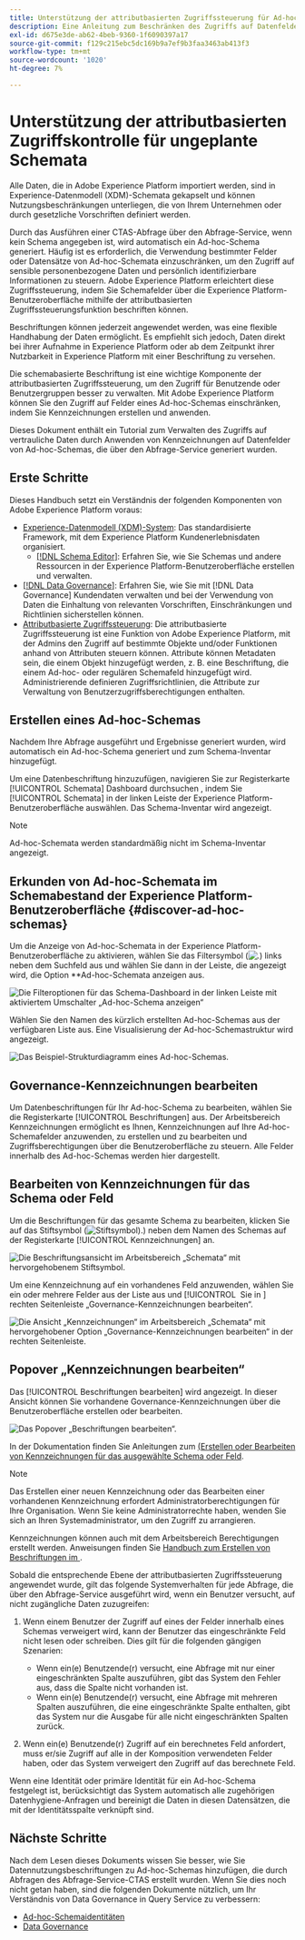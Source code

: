 ```yaml
---
title: Unterstützung der attributbasierten Zugriffssteuerung für Ad-hoc-Schemata
description: Eine Anleitung zum Beschränken des Zugriffs auf Datenfelder in Ad-hoc-Schemata, die über den Abfrage-Service von Adobe Experience Platform generiert wurden.
exl-id: d675e3de-ab62-4beb-9360-1f6090397a17
source-git-commit: f129c215ebc5dc169b9a7ef9b3faa3463ab413f3
workflow-type: tm+mt
source-wordcount: '1020'
ht-degree: 7%

---
```


# Unterstützung der attributbasierten Zugriffskontrolle für ungeplante Schemata

Alle Daten, die in Adobe Experience Platform importiert werden, sind in Experience-Datenmodell (XDM)-Schemata gekapselt und können Nutzungsbeschränkungen unterliegen, die von Ihrem Unternehmen oder durch gesetzliche Vorschriften definiert werden.

Durch das Ausführen einer CTAS-Abfrage über den Abfrage-Service, wenn kein Schema angegeben ist, wird automatisch ein Ad-hoc-Schema generiert. Häufig ist es erforderlich, die Verwendung bestimmter Felder oder Datensätze von Ad-hoc-Schemata einzuschränken, um den Zugriff auf sensible personenbezogene Daten und persönlich identifizierbare Informationen zu steuern. Adobe Experience Platform erleichtert diese Zugriffssteuerung, indem Sie Schemafelder über die Experience Platform-Benutzeroberfläche mithilfe der attributbasierten Zugriffssteuerungsfunktion beschriften können.

Beschriftungen können jederzeit angewendet werden, was eine flexible Handhabung der Daten ermöglicht. Es empfiehlt sich jedoch, Daten direkt bei ihrer Aufnahme in Experience Platform oder ab dem Zeitpunkt ihrer Nutzbarkeit in Experience Platform mit einer Beschriftung zu versehen.

Die schemabasierte Beschriftung ist eine wichtige Komponente der attributbasierten Zugriffssteuerung, um den Zugriff für Benutzende oder Benutzergruppen besser zu verwalten. Mit Adobe Experience Platform können Sie den Zugriff auf Felder eines Ad-hoc-Schemas einschränken, indem Sie Kennzeichnungen erstellen und anwenden.

Dieses Dokument enthält ein Tutorial zum Verwalten des Zugriffs auf vertrauliche Daten durch Anwenden von Kennzeichnungen auf Datenfelder von Ad-hoc-Schemas, die über den Abfrage-Service generiert wurden.

## Erste Schritte

Dieses Handbuch setzt ein Verständnis der folgenden Komponenten von Adobe Experience Platform voraus:

* [Experience-Datenmodell (XDM)-System](../../xdm/home.md): Das standardisierte Framework, mit dem Experience Platform Kundenerlebnisdaten organisiert.
   * [[!DNL Schema Editor]](../../xdm/ui/overview.md): Erfahren Sie, wie Sie Schemas und andere Ressourcen in der Experience Platform-Benutzeroberfläche erstellen und verwalten.
* [[!DNL Data Governance]](../../data-governance/home.md): Erfahren Sie, wie Sie mit [!DNL Data Governance] Kundendaten verwalten und bei der Verwendung von Daten die Einhaltung von relevanten Vorschriften, Einschränkungen und Richtlinien sicherstellen können.
* [Attributbasierte Zugriffssteuerung](../../access-control/abac/overview.md): Die attributbasierte Zugriffssteuerung ist eine Funktion von Adobe Experience Platform, mit der Admins den Zugriff auf bestimmte Objekte und/oder Funktionen anhand von Attributen steuern können. Attribute können Metadaten sein, die einem Objekt hinzugefügt werden, z. B. eine Beschriftung, die einem Ad-hoc- oder regulären Schemafeld hinzugefügt wird. Administrierende definieren Zugriffsrichtlinien, die Attribute zur Verwaltung von Benutzerzugriffsberechtigungen enthalten.

## Erstellen eines Ad-hoc-Schemas

Nachdem Ihre Abfrage ausgeführt und Ergebnisse generiert wurden, wird automatisch ein Ad-hoc-Schema generiert und zum Schema-Inventar hinzugefügt.

Um eine Datenbeschriftung hinzuzufügen, navigieren Sie zur Registerkarte [!UICONTROL Schemata] Dashboard durchsuchen , indem Sie [!UICONTROL Schemata] in der linken Leiste der Experience Platform-Benutzeroberfläche auswählen. Das Schema-Inventar wird angezeigt.

>[!NOTE]
>
>Ad-hoc-Schemata werden standardmäßig nicht im Schema-Inventar angezeigt.

## Erkunden von Ad-hoc-Schemata im Schemabestand der Experience Platform-Benutzeroberfläche {#discover-ad-hoc-schemas}

Um die Anzeige von Ad-hoc-Schemata in der Experience Platform-Benutzeroberfläche zu aktivieren, wählen Sie das Filtersymbol (![.](/help/images/icons/filter.png)) links neben dem Suchfeld aus und wählen Sie dann in der  Leiste, die angezeigt wird, die Option **Ad-hoc-Schemata anzeigen aus.

![Die Filteroptionen für das Schema-Dashboard in der linken Leiste mit aktiviertem Umschalter „Ad-hoc-Schema anzeigen“](../images/data-governance/adhoc-schema-toggle.png)

Wählen Sie den Namen des kürzlich erstellten Ad-hoc-Schemas aus der verfügbaren Liste aus. Eine Visualisierung der Ad-hoc-Schemastruktur wird angezeigt.

![Das Beispiel-Strukturdiagramm eines Ad-hoc-Schemas.](../images/data-governance/adhoc-schema-structure-diagram.png)

## Governance-Kennzeichnungen bearbeiten

Um Datenbeschriftungen für Ihr Ad-hoc-Schema zu bearbeiten, wählen Sie die Registerkarte [!UICONTROL Beschriftungen] aus. Der Arbeitsbereich Kennzeichnungen ermöglicht es Ihnen, Kennzeichnungen auf Ihre Ad-hoc-Schemafelder anzuwenden, zu erstellen und zu bearbeiten und Zugriffsberechtigungen über die Benutzeroberfläche zu steuern. Alle Felder innerhalb des Ad-hoc-Schemas werden hier dargestellt.

## Bearbeiten von Kennzeichnungen für das Schema oder Feld

Um die Beschriftungen für das gesamte Schema zu bearbeiten, klicken Sie auf das Stiftsymbol (![Stiftsymbol).](/help/images/icons/edit.png)) neben dem Namen des Schemas auf der Registerkarte [!UICONTROL Kennzeichnungen] an.

![Die Beschriftungsansicht im Arbeitsbereich „Schemata“ mit hervorgehobenem Stiftsymbol.](../images/data-governance/edit-entire-schema-labels.png)

Um eine Kennzeichnung auf ein vorhandenes Feld anzuwenden, wählen Sie ein oder mehrere Felder aus der Liste aus und [!UICONTROL &#x200B; Sie in &#x200B;] rechten Seitenleiste „Governance-Kennzeichnungen bearbeiten“.

![Die Ansicht „Kennzeichnungen“ im Arbeitsbereich „Schemata“ mit hervorgehobener Option „Governance-Kennzeichnungen bearbeiten“ in der rechten Seitenleiste.](../images/data-governance/edit-governance-labels.png)

## Popover „Kennzeichnungen bearbeiten“

Das [!UICONTROL Beschriftungen bearbeiten] wird angezeigt. In dieser Ansicht können Sie vorhandene Governance-Kennzeichnungen über die Benutzeroberfläche erstellen oder bearbeiten.

![Das Popover „Beschriftungen bearbeiten“.](../images/data-governance/edit-labels-popover.png)

In der Dokumentation finden Sie Anleitungen zum [ (Erstellen oder Bearbeiten von Kennzeichnungen für das ausgewählte Schema oder Feld](../../xdm/tutorials/labels.md#edit-the-labels-for-the-schema-or-field).

>[!NOTE]
>
>Das Erstellen einer neuen Kennzeichnung oder das Bearbeiten einer vorhandenen Kennzeichnung erfordert Administratorberechtigungen für Ihre Organisation. Wenn Sie keine Administratorrechte haben, wenden Sie sich an Ihren Systemadministrator, um den Zugriff zu arrangieren.

Kennzeichnungen können auch mit dem Arbeitsbereich Berechtigungen erstellt werden. Anweisungen finden Sie [Handbuch zum Erstellen von Beschriftungen im ](../../access-control/abac/ui/labels.md) .

Sobald die entsprechende Ebene der attributbasierten Zugriffssteuerung angewendet wurde, gilt das folgende Systemverhalten für jede Abfrage, die über den Abfrage-Service ausgeführt wird, wenn ein Benutzer versucht, auf nicht zugängliche Daten zuzugreifen:

1. Wenn einem Benutzer der Zugriff auf eines der Felder innerhalb eines Schemas verweigert wird, kann der Benutzer das eingeschränkte Feld nicht lesen oder schreiben. Dies gilt für die folgenden gängigen Szenarien:

   * Wenn ein(e) Benutzende(r) versucht, eine Abfrage mit nur einer eingeschränkten Spalte auszuführen, gibt das System den Fehler aus, dass die Spalte nicht vorhanden ist.
   * Wenn ein(e) Benutzende(r) versucht, eine Abfrage mit mehreren Spalten auszuführen, die eine eingeschränkte Spalte enthalten, gibt das System nur die Ausgabe für alle nicht eingeschränkten Spalten zurück.

1. Wenn ein(e) Benutzende(r) Zugriff auf ein berechnetes Feld anfordert, muss er/sie Zugriff auf alle in der Komposition verwendeten Felder haben, oder das System verweigert den Zugriff auf das berechnete Feld.

Wenn eine Identität oder primäre Identität für ein Ad-hoc-Schema festgelegt ist, berücksichtigt das System automatisch alle zugehörigen Datenhygiene-Anfragen und bereinigt die Daten in diesen Datensätzen, die mit der Identitätsspalte verknüpft sind.

## Nächste Schritte

Nach dem Lesen dieses Dokuments wissen Sie besser, wie Sie Datennutzungsbeschriftungen zu Ad-hoc-Schemas hinzufügen, die durch Abfragen des Abfrage-Service-CTAS erstellt wurden. Wenn Sie dies noch nicht getan haben, sind die folgenden Dokumente nützlich, um Ihr Verständnis von Data Governance in Query Service zu verbessern:

* [Ad-hoc-Schemaidentitäten](./ad-hoc-schema-identities.md)
* [Data Governance](../../data-governance/home.md)
